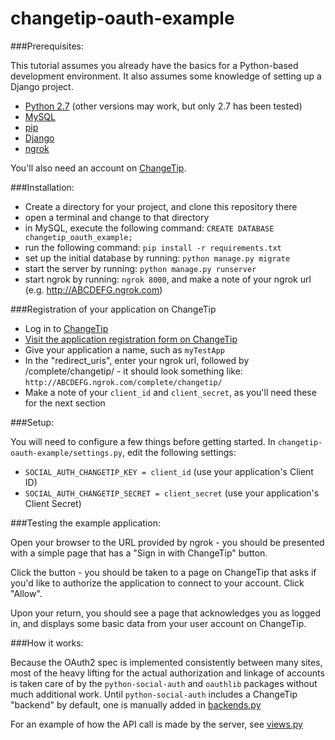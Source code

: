 # changetip-oauth-example

###Prerequisites:

This tutorial assumes you already have the basics for a Python-based development environment. It also assumes some knowledge of setting up a Django project.

- [Python 2.7](https://www.python.org/) (other versions may work, but only 2.7 has been tested)
- [MySQL](http://www.mysql.com/)
- [pip](https://pip.pypa.io/en/latest/)
- [Django](https://www.djangoproject.com/)
- [ngrok](https://ngrok.com/)

You'll also need an account on [ChangeTip](https://www.changetip.com/).

###Installation:

- Create a directory for your project, and clone this repository there
- open a terminal and change to that directory
- in MySQL, execute the following command: `CREATE DATABASE changetip_oauth_example;`
- run the following command: `pip install -r requirements.txt`
- set up the initial database by running: `python manage.py migrate`
- start the server by running: `python manage.py runserver`
- start ngrok by running: `ngrok 8000`, and make a note of your ngrok url (e.g. http://ABCDEFG.ngrok.com)

###Registration of your application on ChangeTip

- Log in to [ChangeTip](https://www.changetip.com/)
- [Visit the application registration form on ChangeTip](https://www.changetip.com/o/applications/register/)
- Give your application a name, such as `myTestApp`
- In the "redirect_uris", enter your ngrok url, followed by /complete/changetip/ - it should look something like: `http://ABCDEFG.ngrok.com/complete/changetip/`
- Make a note of your `client_id` and `client_secret`, as you'll need these for the next section

###Setup:

You will need to configure a few things before getting started. In `changetip-oauth-example/settings.py`, edit the following settings:

- `SOCIAL_AUTH_CHANGETIP_KEY = client_id` (use your application's Client ID)
- `SOCIAL_AUTH_CHANGETIP_SECRET = client_secret` (use your application's Client Secret)

###Testing the example application:

Open your browser to the URL provided by ngrok - you should be presented with a simple page that
has a "Sign in with ChangeTip" button.

Click the button - you should be taken to a page on ChangeTip that asks if you'd like to authorize
the application to connect to your account. Click "Allow".

Upon your return, you should see a page that acknowledges you as logged in, and displays some
basic data from your user account on ChangeTip.

###How it works:

Because the OAuth2 spec is implemented consistently between many sites, most of the heavy lifting for
the actual authorization and linkage of accounts is taken care of by the `python-social-auth` and
`oauthlib` packages without much additional work. Until `python-social-auth` includes a ChangeTip
"backend" by default, one is manually added in [backends.py](https://github.com/changecoin/changetip-oauth-example/blob/master/backends.py)

For an example of how the API call is made by the server, see [views.py](https://github.com/changecoin/changetip-oauth-example/blob/master/changetip_oauth_example/views.py)
